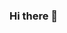 ### Hi there 👋

<!--
**Abiorabby/abiorabby** is a ✨ _special_ ✨ repository because its `README.md` (this file) appears on your GitHub profile.

Here are some ideas to get you started:

- 🔭 I’m currently working on ... being a good person and youtuber
- 🌱 I’m currently learning ... 7th grade work
- 👯 I’m looking to collaborate on ... becoming a good person and being a YouTuber
- 🤔 I’m looking for help with ... being a good person and a YouTuber with my family and friends and me
- 💬 Ask me about ... anything you want and what you would want to know about me
- 📫 How to reach me: ... you can reach me on art3309@icloud.com don't hack or you will be in big trouble 
- 😄 Pronouns: ... I, we, you, he, she, it, they), demonstrative (this, these, that, those), relative (who, which, that, as), indefinite (each, all, everyone, either, one, both, any, such, somebody), interrogative (who, which, what), reflexive (myself, herself), possessive (mine, yours, his
- ⚡ Fun fact: ... I'm a Christian and becomes a YouTuber
--> 
